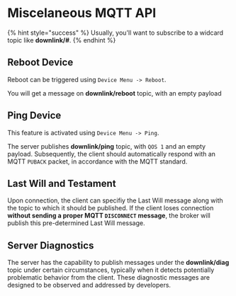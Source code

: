 # Miscelaneous MQTT API

{% hint style="success" %}
Usually, you'll want to subscribe to a widcard topic like **downlink/#**.
{% endhint %}

## Reboot Device

Reboot can be triggered using `Device Menu -> Reboot`.

You will get a message on **downlink/reboot** topic, with an empty payload

## Ping Device

This feature is activated using `Device Menu -> Ping`.

The server publishes **downlink/ping** topic, with `QOS 1` and an empty payload.
Subsequently, the client should automatically respond with an MQTT `PUBACK` packet,
in accordance with the MQTT standard.

## Last Will and Testament

Upon connection, the client can specifiy the Last Will message along with the topic to which it should be published.
If the client loses connection **without sending a proper MQTT `DISCONNECT` message**, the broker will publish this pre-determined Last Will message.

## Server Diagnostics

The server has the capability to publish messages under the **downlink/diag** topic under certain circumstances,
typically when it detects potentially problematic behavior from the client.
These diagnostic messages are designed to be observed and addressed by developers.

